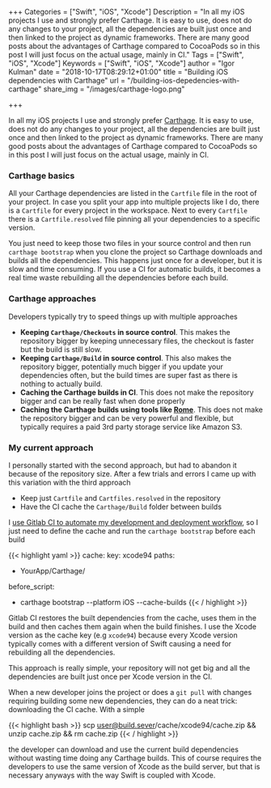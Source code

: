 +++
Categories = ["Swift", "iOS", "Xcode"]
Description = "In all my iOS projects I use and strongly prefer Carthage. It is easy to use, does not do any changes to your project, all the dependencies are built just once and then linked to the project as dynamic frameworks. There are many good posts about the advantages of Carthage compared to CocoaPods so in this post I will just focus on the actual usage, mainly in CI."
Tags = ["Swift", "iOS", "Xcode"]
Keywords = ["Swift", "iOS", "Xcode"]
author = "Igor Kulman"
date = "2018-10-17T08:29:12+01:00"
title = "Building iOS dependencies with Carthage"
url = "/building-ios-depedencies-with-carthage"
share_img = "/images/carthage-logo.png"

+++

In all my iOS projects I use and strongly prefer [Carthage](https://github.com/Carthage/Carthage). It is easy to use, does not do any changes to your project, all the dependencies are built just once and then linked to the project as dynamic frameworks. There are many good posts about the advantages of Carthage compared to CocoaPods so in this post I will just focus on the actual usage, mainly in CI.

### Carthage basics

All your Carthage dependencies are listed in the `Cartfile` file in the root of your project. In case you split your app into multiple projects like I do, there is a `Cartfile` for every project in the workspace. Next to every `Cartfile` there is a `Cartfile.resolved` file pinning all your dependencies to a specific version.

You just need to keep those two files in your source control and then run `carthage bootstrap` when you clone the project so Carthage downloads and builds all the dependencies. This happens just once for a developer, but it is slow and time consuming. If you use a CI for automatic builds, it becomes a real time waste rebuilding all the dependencies before each build.

### Carthage approaches

Developers typically try to speed things up with multiple approaches

* **Keeping `Carthage/Checkouts` in source control**. This makes the repository bigger by keeping unnecessary files, the checkout is faster but the build is still slow.
* **Keeping `Carthage/Build` in source control**. This also makes the repository bigger, potentially much bigger if you update your dependencies often, but the build times are super fast as there is nothing to actually build.
* **Caching the Carthage builds in CI**. This does not make the repository bigger and can be really fast when done properly
* **Caching the Carthage builds using tools like [Rome](https://github.com/blender/Rome)**. This does not make the repository bigger and can be very powerful and flexible, but typically requires a paid 3rd party storage service like Amazon S3. 

<!--more-->

### My current approach

I personally started with the second approach, but had to abandon it because of the repository size. After a few trials and errors I came up with this variation with the third approach

* Keep just `Cartfile` and `Cartfiles.resolved` in the repository
* Have the CI cache the `Carthage/Build` folder between builds

I [use Gitlab CI to automate my development and deployment workflow](/automating-ios-development-and-distribution-workflow), so I just need to define the cache and run the `carthage bootstrap` before each build

{{< highlight yaml >}}
cache:
  key: xcode94
  paths:
  - YourApp/Carthage/

before_script:
- carthage bootstrap --platform iOS --cache-builds
{{< / highlight >}}

Gitlab CI restores the built dependencies from the cache, uses them in the build and then caches them again when the build finishes. I use the Xcode version as the cache key (e.g `xcode94`) because every Xcode version typically comes with a different version of Swift causing a need for rebuilding all the dependencies. 

This approach is really simple, your repository will not get big and all the dependencies are built just once per Xcode version in the CI. 

When a new developer joins the project or does a `git pull` with changes requiring building some new dependencies, they can do a neat trick: downloading the CI cache. With a simple 

{{< highlight bash >}}
scp user@build.sever/cache/xcode94/cache.zip && unzip cache.zip && rm cache.zip
{{< / highlight >}}

the developer can download and use the current build dependencies without wasting time doing any Carthage builds. This of course requires the developers to use the same version of Xcode as the build server, but that is necessary anyways with the way Swift is coupled with Xcode.